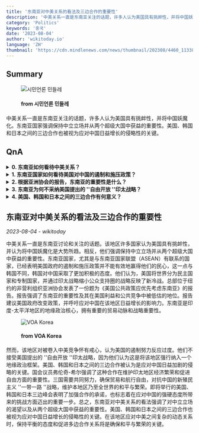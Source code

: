 ```yaml
---
title: '东南亚对中美关系的看法及三边合作的重要性'
description: '中美关系一直是东南亚关注的话题，许多人认为美国具有挑衅性，并将中国妖魔化。东南亚国家强调保持中立立场并从两个超级大国中获益的重要性。美国、韩国和日本之间的三边合作也被视为应对中国日益增长的侵略性的关键。'
category: 'Politics'
keywords: '중국'
date: '2023-08-04'
author: 'wikitoday.io'
language: 'ZH'
thumbnail: 'https://cdn.mindlenews.com/news/thumbnail/202308/4460_11338_1511_v150.jpg'
---
```


## Summary



<figure>
    <img src="https://cdn.mindlenews.com/news/thumbnail/202308/4460_11338_1511_v150.jpg" alt="시민언론 민들레" />
    <figcaption>
        <h4> from 시민언론 민들레</h4>
    </figcaption>
</figure>


中美关系一直是东南亚关注的话题，许多人认为美国具有挑衅性，并将中国妖魔化。东南亚国家强调保持中立立场并从两个超级大国中获益的重要性。美国、韩国和日本之间的三边合作也被视为应对中国日益增长的侵略性的关键。


## QnA

    
<details>
        <summary><b>0. 东南亚如何看待中美关系？</b></summary>
        东南亚许多国家认为美国具有挑衅性，并认为妖魔化中国是大势所趋。他们强调中立，旨在从两个超级大国中获益。
    </details>
    
<details>
        <summary><b>1. 东南亚国家如何看待美国对中国的遏制和施压政策？</b></summary>
        东南亚国家，尤其是东盟成员国，并不认为美国的遏制和施压政策是有效的。他们认为这反映了一种新的冷战，不会被这种努力所动摇。
    </details>
    
<details>
        <summary><b>2. 根据亚洲协会的报告，东南亚的重要性是什么？</b></summary>
        亚洲协会的报告强调了东南亚的重要性，而东南亚在美国的利益和公开竞争中往往被低估。报告建议改变政策，呼吁应对中国在该地区日益增长的影响力。
    </details>
    
<details>
        <summary><b>3. 东南亚为何不采纳美国提出的 ''自由开放 ''印太战略？</b></summary>
        东南亚认为美国提出的战略是将该地区强行纳入地缘政治框架的一种方式。他们认为这不符合他们的利益和目标。
    </details>
    
<details>
        <summary><b>4. 美国、韩国和日本之间的三边合作有何意义？</b></summary>
        美国、韩国和日本之间的三边合作被视为应对中国日益加剧的侵略的关键。其目的是确保贸易和航行自由，对抗中国的 ''一带一路 ''战略，维护印太地区的和平与繁荣。
    </details>
    


## 东南亚对中美关系的看法及三边合作的重要性

_2023-08-04 - wikitoday_

中美关系一直是东南亚讨论和关注的话题。该地区许多国家认为美国具有挑衅性，并认为将中国妖魔化是大势所趋。相反，他们强调保持中立立场并从两个超级大国中获益的重要性。东南亚国家，尤其是与东南亚国家联盟（ASEAN）有联系的国家，已经表明美国政府的遏制和施压政策并不能有效地赢得他们的民心，这一点与韩国不同，韩国对中国采取了更加积极的态度。他们认为，美国将世界分为民主国家和专制国家，并通过印太战略缩小公众支持圈的战略反映了新冷战。总部位于纽约的非营利组织亚洲协会发表了一份题为《美国公共政策应优先考虑东南亚》的报告。报告强调了东南亚的重要性及其在美国利益和公共竞争中被低估的地位。报告建议美国政府改变政策，并呼吁应对中国在该地区日益增长的影响力。东南亚是印度-太平洋地区的地缘政治核心，拥有重要的贸易动脉和战略重要性。


<figure>
    <img src="https://gdb.voanews.com/01000000-0aff-0242-b0e3-08db5b043c7a_w1200_r1.jpg" alt="VOA Korea" />
    <figcaption>
        <h4> from VOA Korea</h4>
    </figcaption>
</figure>


然而，该地区对被卷入中美竞争怀有戒心，认为美国的遏制努力反应过度。他们不接受美国提出的 ''自由开放 ''印太战略，因为他们认为这是将该地区强行纳入一个地缘政治框架。美国、韩国和日本之间的三边合作被认为是应对中国日益加剧的侵略的关键。国会议员弗伦奇-希尔强调了这种合作在维护印太地区经济繁荣和促进自由方面的重要性。三国需要共同努力，确保贸易和航行自由，对抗中国的新殖民主义 ''一带一路 ''战略，维护本地区乃至全世界的和平与繁荣。即将举行的美国、韩国和日本三边峰会表明了加强合作的承诺，也标志着在应对中国的强硬态度所带来的挑战方面迈出的重要一步。总之，东南亚对中美关系的看法强调了对中立立场的渴望以及从两个超级大国中获益的重要性。美国、韩国和日本之间的三边合作也被视为应对中国日益增长的侵略性的关键。在该地区应对中美之间复杂的动态关系时，保持平衡的态度和促进多边合作关系将是确保和平与繁荣的关键。
